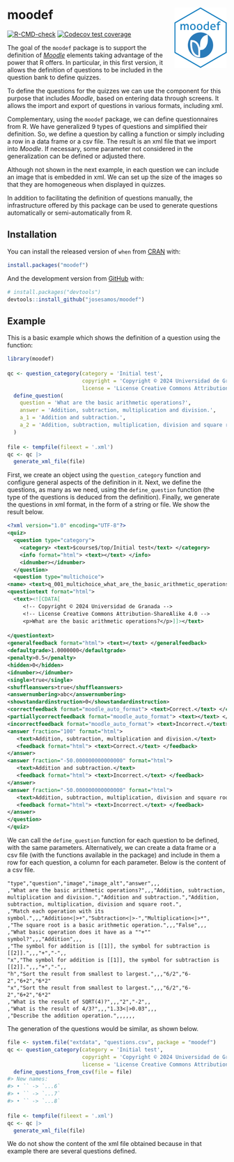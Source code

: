
<!-- README.md is generated from README.Rmd. Please edit that file -->

# moodef <img src="man/figures/logo.png" align="right" height="139" alt="" />

<!-- badges: start -->
<!-- [![CRAN status](https://www.r-pkg.org/badges/version/moodef)](https://CRAN.R-project.org/package=moodef) -->

[![R-CMD-check](https://github.com/josesamos/moodef/actions/workflows/R-CMD-check.yaml/badge.svg)](https://github.com/josesamos/moodef/actions/workflows/R-CMD-check.yaml)
[![Codecov test
coverage](https://codecov.io/gh/josesamos/moodef/branch/main/graph/badge.svg)](https://app.codecov.io/gh/josesamos/moodef?branch=main)
<!-- [![Downloads](http://cranlogs.r-pkg.org/badges/grand-total/moodef?color=brightgreen)](https://www.r-pkg.org:443/pkg/moodef) -->
<!-- badges: end -->

The goal of the `moodef` package is to support the definition of
[*Moodle*](https://moodle.org/) elements taking advantage of the power
that R offers. In particular, in this first version, it allows the
definition of questions to be included in the question bank to define
quizzes.

To define the questions for the quizzes we can use the component for
this purpose that includes *Moodle*, based on entering data through
screens. It allows the import and export of questions in various
formats, including xml.

Complementary, using the `moodef` package, we can define questionnaires
from R. We have generalized 9 types of questions and simplified their
definition. So, we define a question by calling a function or simply
including a row in a data frame or a csv file. The result is an xml file
that we import into *Moodle*. If necessary, some parameter not
considered in the generalization can be defined or adjusted there.

Although not shown in the next example, in each question we can include
an image that is embedded in xml. We can set up the size of the images
so that they are homogeneous when displayed in quizzes.

In addition to facilitating the definition of questions manually, the
infrastructure offered by this package can be used to generate questions
automatically or semi-automatically from R.

## Installation

You can install the released version of `when` from
[CRAN](https://CRAN.R-project.org) with:

``` r
install.packages("moodef")
```

And the development version from [GitHub](https://github.com/) with:

``` r
# install.packages("devtools")
devtools::install_github("josesamos/moodef")
```

## Example

This is a basic example which shows the definition of a question using
the function:

``` r
library(moodef)

qc <- question_category(category = 'Initial test',
                        copyright = 'Copyright © 2024 Universidad de Granada',
                        license = 'License Creative Commons Attribution-ShareAlike 4.0') |>
  define_question(
    question = 'What are the basic arithmetic operations?',
    answer = 'Addition, subtraction, multiplication and division.',
    a_1 = 'Addition and subtraction.',
    a_2 = 'Addition, subtraction, multiplication, division and square root.'
  )

file <- tempfile(fileext = '.xml')
qc <- qc |>
  generate_xml_file(file)
```

First, we create an object using the `question_category` function and
configure general aspects of the definition in it. Next, we define the
questions, as many as we need, using the `define_question` function (the
type of the questions is deduced from the definition). Finally, we
generate the questions in xml format, in the form of a string or file.
We show the result below.

``` xml
<?xml version="1.0" encoding="UTF-8"?>
<quiz>
  <question type="category">
    <category> <text>$course$/top/Initial test</text> </category>
    <info format="html"> <text></text> </info>
    <idnumber></idnumber>
  </question>
  <question type="multichoice">
<name> <text>q_001_multichoice_what_are_the_basic_arithmetic_operations</text> </name>
<questiontext format="html">
  <text><![CDATA[
     <!-- Copyright © 2024 Universidad de Granada -->
     <!-- License Creative Commons Attribution-ShareAlike 4.0 -->
     <p>What are the basic arithmetic operations?</p>]]></text>
     
</questiontext>
<generalfeedback format="html"> <text></text> </generalfeedback>
<defaultgrade>1.0000000</defaultgrade>
<penalty>0.5</penalty>
<hidden>0</hidden>
<idnumber></idnumber>
<single>true</single>
<shuffleanswers>true</shuffleanswers>
<answernumbering>abc</answernumbering>
<showstandardinstruction>0</showstandardinstruction>
<correctfeedback format="moodle_auto_format"> <text>Correct.</text> </correctfeedback>
<partiallycorrectfeedback format="moodle_auto_format"> <text></text> </partiallycorrectfeedback>
<incorrectfeedback format="moodle_auto_format"> <text>Incorrect.</text> </incorrectfeedback>
<answer fraction="100" format="html">
   <text>Addition, subtraction, multiplication and division.</text>
   <feedback format="html"> <text>Correct.</text> </feedback>
</answer>
<answer fraction="-50.000000000000000" format="html">
   <text>Addition and subtraction.</text>
   <feedback format="html"> <text>Incorrect.</text> </feedback>
</answer>
<answer fraction="-50.000000000000000" format="html">
   <text>Addition, subtraction, multiplication, division and square root.</text>
   <feedback format="html"> <text>Incorrect.</text> </feedback>
</answer>
</question>
</quiz>
```

We can call the `define_question` function for each question to be
defined, with the same parameters. Alternatively, we can create a data
frame or a csv file (with the functions available in the package) and
include in them a row for each question, a column for each parameter.
Below is the content of a csv file.

``` csv
"type","question","image","image_alt","answer",,,
,"What are the basic arithmetic operations?",,,"Addition, subtraction, multiplication and division.","Addition and subtraction.","Addition, subtraction, multiplication, division and square root.",
,"Match each operation with its symbol.",,,"Addition<|>+","Subtraction<|>-","Multiplication<|>*",
,"The square root is a basic arithmetic operation.",,,"False",,,
,"What basic operation does it have as a ""+"" symbol?",,,"Addition",,,
,"The symbol for addition is [[1]], the symbol for subtraction is [[2]].",,,"+","-",,
"x","The symbol for addition is [[1]], the symbol for subtraction is [[2]].",,,"+","-",,
"h","Sort the result from smallest to largest.",,,"6/2","6-2","6+2","6*2"
"x","Sort the result from smallest to largest.",,,"6/2","6-2","6+2","6*2"
,"What is the result of SQRT(4)?",,,"2","-2",,
,"What is the result of 4/3?",,,"1.33<|>0.03",,,
,"Describe the addition operation.",,,,,,
```

The generation of the questions would be similar, as shown below.

``` r
file <- system.file("extdata", "questions.csv", package = "moodef")
qc <- question_category(category = 'Initial test',
                        copyright = 'Copyright © 2024 Universidad de Granada',
                        license = 'License Creative Commons Attribution-ShareAlike 4.0') |>
  define_questions_from_csv(file = file)
#> New names:
#> • `` -> `...6`
#> • `` -> `...7`
#> • `` -> `...8`

file <- tempfile(fileext = '.xml')
qc <- qc |>
  generate_xml_file(file)
```

We do not show the content of the xml file obtained because in that
example there are several questions defined.
